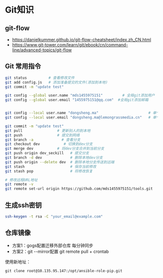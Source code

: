 # Git知识
## git-flow
- https://danielkummer.github.io/git-flow-cheatsheet/index.zh_CN.html
- https://www.git-tower.com/learn/git/ebook/cn/command-line/advanced-topics/git-flow

## Git 常用指令
``` bash
git status          # 查看修改文件
git add config.js   # 添加准备提交的文件(添加到本地)
git commit -m "update test"

git config --global user.name "mds1455975151"	      # 全局git添加用户
git config --global user.email "1455975151@qq.com"	#全局git添加邮箱


git config --local user.name "dongsheng.ma"                       # 单个仓库git添加用户
git config --local user.email "dongsheng.ma@lemongrassmedia.cn"   # 单个仓库git添加邮箱

git commit -m "update test"
git pull                # 更新别人的到本地
git push                # 提交到网络
git branch -a	          # 查看分支
git checkout dev	       # 切换到dev分支
git merge dev           # 将dev分支合并到当前分支
git push origin dev_seckill   # 提交分支
git branch -d dev             # 删除本地dev分支
git push origin --delete dev  # 删除本地分支传送到远端
git stash                     # 保存当前修改
git stash pop                 # 将修改恢复

# 修改远程URL地址
git remote -v
git remote set-url origin https://github.com/mds1455975151/tools.git
```
## 生成ssh密钥
``` bash
ssh-keygen -t rsa -C "your_email@example.com"
```

## 仓库镜像
- 方案1：gogs配置迁移外部仓库 每分钟同步
- 方案2：git --mirror配置 git remote pull + crontab

使用新地址：
```
git clone root@10.135.95.147:/opt/ansible-role-pip.git
```
